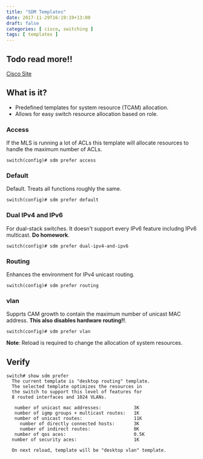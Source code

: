 ```yaml
---
title: "SDM Templates"
date: 2017-11-29T16:19:19+13:00
draft: false
categories: [ cisco, switching ]
tags: [ templates ]
---
```


## Todo read more!!
[Cisco Site](https://www.cisco.com/c/en/us/td/docs/switches/lan/catalyst3750x_3560x/software/release/12-2_53_se/configuration/guide/3750xscg/swsdm.html)

## What is it?
* Predefined templates for system resource (TCAM) allocation.
* Allows for easy switch resource allocation based on role.

### Access
If the MLS is running a lot of ACLs this template will allocate resources to handle the maximum number of ACLs.

```
switch(config)# sdm prefer access
```

### Default
Default. Treats all functions roughly the same.

```
switch(config)# sdm prefer default
```

### Dual IPv4 and IPv6
For dual-stack switches.  It doesn't support every IPv6 feature includng IPv6 multicast.  __Do homework__.

```
switch(config)# sdm prefer dual-ipv4-and-ipv6
```

### Routing
Enhances the environment for IPv4 unicast routing.

```
switch(config)# sdm prefer routing
```

### vlan
Supprts CAM growth to contain the maximum number of unicast MAC address.  __This also disables hardware routing!!__.

```
switch(config)# sdm prefer vlan
```

__Note__: Reload is required to change the allocation of system resources.

## Verify
```
switch# show sdm prefer 
  The current template is "desktop routing" template. 
  The selected template optimizes the resources in 
  the switch to support this level of features for 
  8 routed interfaces and 1024 VLANs. 

   number of unicast mac addresses:            3K 
   number of igmp groups + multicast routes:   1K 
   number of unicast routes:                   11K 
     number of directly connected hosts:       3K 
     number of indirect routes:                8K 
   number of qos aces:                         0.5K
  number of security aces:                     1K 

  On next reload, template will be "desktop vlan" template.
```